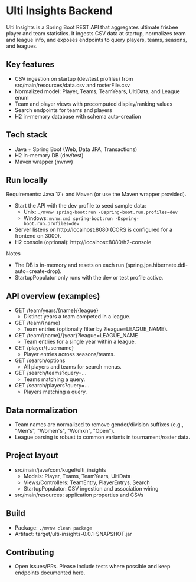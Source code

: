 # Ulti Insights Backend

Ulti Insights is a Spring Boot REST API that aggregates ultimate frisbee player and team statistics. It ingests CSV data at startup, normalizes team and league info, and exposes endpoints to query players, teams, seasons, and leagues.

## Key features
- CSV ingestion on startup (dev/test profiles) from src/main/resources/data.csv and rosterFile.csv
- Normalized model: Player, Teams, TeamYears, UltiData, and League enum
- Team and player views with precomputed display/ranking values
- Search endpoints for teams and players
- H2 in-memory database with schema auto-creation

## Tech stack
- Java + Spring Boot (Web, Data JPA, Transactions)
- H2 in-memory DB (dev/test)
- Maven wrapper (mvnw)

## Run locally
Requirements: Java 17+ and Maven (or use the Maven wrapper provided).

- Start the API with the dev profile to seed sample data:
  - Unix: `./mvnw spring-boot:run -Dspring-boot.run.profiles=dev`
  - Windows: `mvnw.cmd spring-boot:run -Dspring-boot.run.profiles=dev`
- Server listens on http://localhost:8080 (CORS is configured for a frontend on 3000).
- H2 console (optional): http://localhost:8080/h2-console

Notes
- The DB is in-memory and resets on each run (spring.jpa.hibernate.ddl-auto=create-drop).
- StartupPopulator only runs with the dev or test profile active.

## API overview (examples)
- GET /team/years/{name}/{league}
  - Distinct years a team competed in a league.
- GET /team/{name}
  - Team entries (optionally filter by ?league=LEAGUE_NAME).
- GET /team/{name}/{year}?league=LEAGUE_NAME
  - Team entries for a single year within a league.
- GET /player/{username}
  - Player entries across seasons/teams.
- GET /search/options
  - All players and teams for search menus.
- GET /search/teams?query=...
  - Teams matching a query.
- GET /search/players?query=...
  - Players matching a query.

## Data normalization
- Team names are normalized to remove gender/division suffixes (e.g., "Men's", "Women's", "Womxn", "Open").
- League parsing is robust to common variants in tournament/roster data.

## Project layout
- src/main/java/com/kugel/ulti_insights
  - Models: Player, Teams, TeamYears, UltiData
  - Views/Controllers: TeamEntry, PlayerEntrys, Search
  - StartupPopulator: CSV ingestion and association wiring
- src/main/resources: application properties and CSVs

## Build
- Package: `./mvnw clean package`
- Artifact: target/ulti-insights-0.0.1-SNAPSHOT.jar

## Contributing
- Open issues/PRs. Please include tests where possible and keep endpoints documented here.

